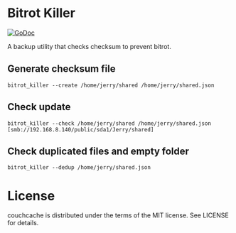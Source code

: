 Bitrot Killer
==
[![GoDoc](https://godoc.org/github.com/codingsince1985/bitrot_killer?status.svg)](https://godoc.org/github.com/codingsince1985/bitrot_killer)

A backup utility that checks checksum to prevent bitrot.

Generate checksum file
--
`bitrot_killer --create /home/jerry/shared /home/jerry/shared.json`

Check update
--
`bitrot_killer --check /home/jerry/shared /home/jerry/shared.json [smb://192.168.8.140/public/sda1/Jerry/shared]`

Check duplicated files and empty folder
--
`bitrot_killer --dedup /home/jerry/shared.json`

License
==
couchcache is distributed under the terms of the MIT license. See LICENSE for details.
